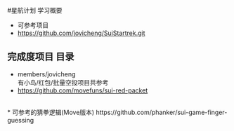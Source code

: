 #星航计划 学习概要
* 可参考项目
* https://github.com/jovicheng/SuiStartrek.git



## 完成度项目 目录
* members/jovicheng  
有小鸟/红包/批量空投项目共参考
* https://github.com/movefuns/sui-red-packet
<br>  
* 可参考的猜拳逻辑(Move版本)  
https://github.com/phanker/sui-game-finger-guessing
<br>

